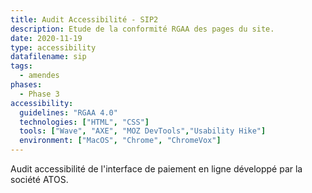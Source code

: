 ```yaml
---
title: Audit Accessibilité - SIP2
description: Etude de la conformité RGAA des pages du site.
date: 2020-11-19
type: accessibility
datafilename: sip
tags:
  - amendes
phases:
  - Phase 3
accessibility:
  guidelines: "RGAA 4.0"
  technologies: ["HTML", "CSS"]
  tools: ["Wave", "AXE", "MOZ DevTools","Usability Hike"]
  environment: ["MacOS", "Chrome", "ChromeVox"]
---
```



Audit accessibilité de l'interface de paiement en ligne développé par la société ATOS.
